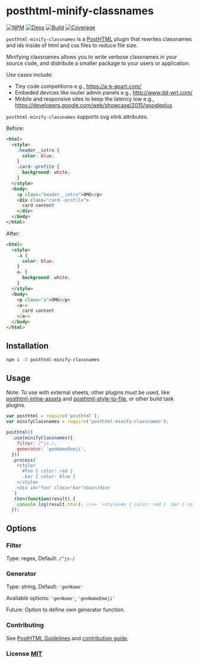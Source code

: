 # posthtml-minify-classnames

[![NPM][npm]][npm-url]
[![Deps][deps]][deps-url]
[![Build][build]][build-badge]
[![Coverage][cover]][cover-badge]

`posthtml-minify-classnames` is a [PostHTML][1] plugin that rewrites classnames and ids inside of html and css files to reduce file size.

Minifying classnames allows you to write verbose classnames in your source code, and distribute a smaller package to your users or application.

Use cases include:

- Tiny code competitions e.g., https://a-k-apart.com/
- Embeded devices like router admin panels e.g., http://www.dd-wrt.com/
- Mobile and responsive sites to keep the latency low e.g., https://developers.google.com/web/showcase/2015/googleplus

`posthtml-minify-classnames` supports svg xlink attributes.

Before:
``` html
<html>
  <style>
    .header__intro {
      color: blue;
    }
    .card--profile {
      background: white;
    }
  </style>
  <body>
    <p class="header__intro">OMG</p>
    <div class="card--profile">
      card content
    </div>
  </body>
</html>
```

After:
``` html
<html>
  <style>
    .a {
      color: blue;
    }
    a- {
      background: white;
    }
  </style>
  <body>
    <p class="a">OMG</p>
    <a->
      card content
    </a->
  </body>
</html>
```

## Installation

```sh
npm i -D posthtml-minify-classnames
```

## Usage

Note: To use with external sheets, other plugins must be used, like [posthtml-inline-assets](https://github.com/jonathantneal/posthtml-inline-assets) and [posthtml-style-to-file](https://github.com/posthtml/posthtml-style-to-file), or other build task plugins.

```js
var posthtml = require('posthtml');
var minifyClassnames = require('posthtml-minify-classnames');

posthtml()
  .use(minifyClassnames({
    filter: /^js-/,
    generator: 'genNameEmoji',
  }))
  .process(`
    <style>
      #foo { color: red }
      .bar { color: blue }
    </style>
    <div id="foo" class="bar">baz</div>
  `)
  .then(function(result) {
    console.log(result.html); //=> '<style>#a { color: red } .bar { color: blue }</style><div id="a" class="bar">baz</div>'
  });
```

## Options

### Filter

Type: regex, Default: `/^js-/`

### Generator

Type: string, Default: `'genName'`

Available options: `'genName'`, `'genNameEmoji'`

Future: Option to define own generator function.

### Contributing

See [PostHTML Guidelines](https://github.com/posthtml/posthtml/tree/master/docs) and [contribution guide](CONTRIBUTING.md).

### License [MIT](LICENSE)

[1]: https://github.com/posthtml/posthtml

[npm]: https://img.shields.io/npm/v/posthtml-minify-classnames.svg
[npm-url]: https://npmjs.com/package/posthtml-minify-classnames

[deps]: https://david-dm.org/simonlc/posthtml-minify-classnames.svg
[deps-url]: https://david-dm.org/simonlc/posthtm-minify-classnames

[build]: https://travis-ci.org/simonlc/posthtml-minify-classnames.svg?branch=master
[build-badge]: https://travis-ci.org/simonlc/posthtml-minify-classnames?branch=master

[cover]: https://coveralls.io/repos/simonlc/posthtml-minify-classnames/badge.svg?branch=master
[cover-badge]: https://coveralls.io/r/simonlc/posthtml-minify-classnames?branch=master
